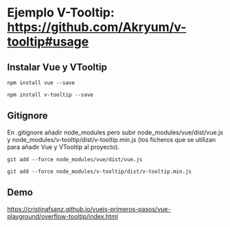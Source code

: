 # Ejemplo V-Tooltip: https://github.com/Akryum/v-tooltip#usage

## Instalar Vue y VTooltip

```
npm install vue --save

npm install v-tooltip --save

```

## Gitignore

En .gitignore añadir node_modules pero subir node_modules/vue/dist/vue.js y node_modules/v-tooltip/dist/v-tooltip.min.js (los ficheros que se utilizan para añadir Vue y VTooltip al proyecto).

```
git add --force node_modules/vue/dist/vue.js

git add --force node_modules/v-tooltip/dist/v-tooltip.min.js
```

## Demo

https://cristinafsanz.github.io/vuejs-primeros-pasos/vue-playground/overflow-tooltip/index.html
